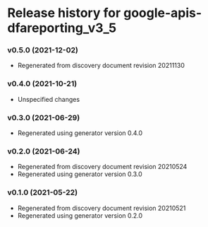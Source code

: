 # Release history for google-apis-dfareporting_v3_5

### v0.5.0 (2021-12-02)

* Regenerated from discovery document revision 20211130

### v0.4.0 (2021-10-21)

* Unspecified changes

### v0.3.0 (2021-06-29)

* Regenerated using generator version 0.4.0

### v0.2.0 (2021-06-24)

* Regenerated from discovery document revision 20210524
* Regenerated using generator version 0.3.0

### v0.1.0 (2021-05-22)

* Regenerated from discovery document revision 20210521
* Regenerated using generator version 0.2.0

